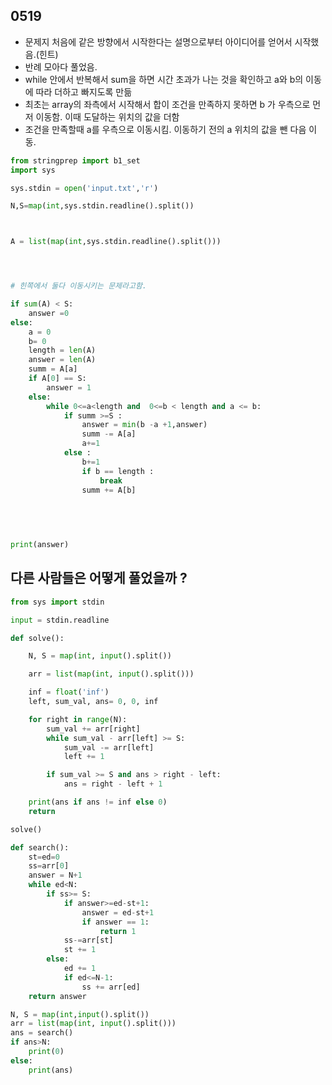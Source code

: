 ## 0519
- 문제지 처음에 같은 방향에서 시작한다는 설명으로부터 아이디어를 얻어서 시작했음.(힌트)
- 반례 모아다 풀었음.
- while 안에서 반복해서 sum을 하면 시간 초과가 나는 것을 확인하고 a와 b의 이동에 따라 더하고 빠지도록 만듦
- 최초는 array의 좌측에서 시작해서 합이 조건을 만족하지 못하면 b 가 우측으로 먼저 이동함. 이때 도달하는 위치의 값을 더함
- 조건을 만족할때 a를 우측으로 이동시킴. 이동하기 전의 a 위치의 값을 뺀 다음 이동.


```python
from stringprep import b1_set
import sys

sys.stdin = open('input.txt','r')

N,S=map(int,sys.stdin.readline().split())



A = list(map(int,sys.stdin.readline().split()))




# 힌쪽에서 둘다 이동시키는 문제라고함.

if sum(A) < S:
    answer =0
else:
    a = 0
    b= 0
    length = len(A)
    answer = len(A)
    summ = A[a]
    if A[0] == S:
        answer = 1
    else:
        while 0<=a<length and  0<=b < length and a <= b:
            if summ >=S :
                answer = min(b -a +1,answer)
                summ -= A[a]
                a+=1
            else :
                b+=1
                if b == length :
                    break
                summ += A[b]
            
                
            


print(answer)
```


## 다른 사람들은 어떻게 풀었을까 ?


```python
from sys import stdin

input = stdin.readline

def solve():

    N, S = map(int, input().split())

    arr = list(map(int, input().split()))

    inf = float('inf')
    left, sum_val, ans= 0, 0, inf

    for right in range(N):
        sum_val += arr[right]
        while sum_val - arr[left] >= S:
            sum_val -= arr[left]
            left += 1

        if sum_val >= S and ans > right - left:
            ans = right - left + 1

    print(ans if ans != inf else 0)
    return

solve()
```

```python
def search():
    st=ed=0
    ss=arr[0]
    answer = N+1
    while ed<N:
        if ss>= S:
            if answer>=ed-st+1:
                answer = ed-st+1
                if answer == 1:
                    return 1
            ss-=arr[st]
            st += 1
        else:
            ed += 1
            if ed<=N-1:
                ss += arr[ed]
    return answer

N, S = map(int,input().split())
arr = list(map(int, input().split()))
ans = search()
if ans>N:
    print(0)
else:
    print(ans)

```
